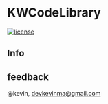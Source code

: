# KWCodeLibrary


[![license](https://img.shields.io/github/license/mashape/apistatus.svg?maxAge=2592000)]()

## Info

## feedback


@kevin, [devkevinma@gmail.com](mailto://devkevinma@gmail.com)




